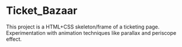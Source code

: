 # Ticket_Bazaar

This project is a HTML+CSS skeleton/frame of a ticketing page. </br>
Experimentation with animation techniques like parallax and periscope effect.

